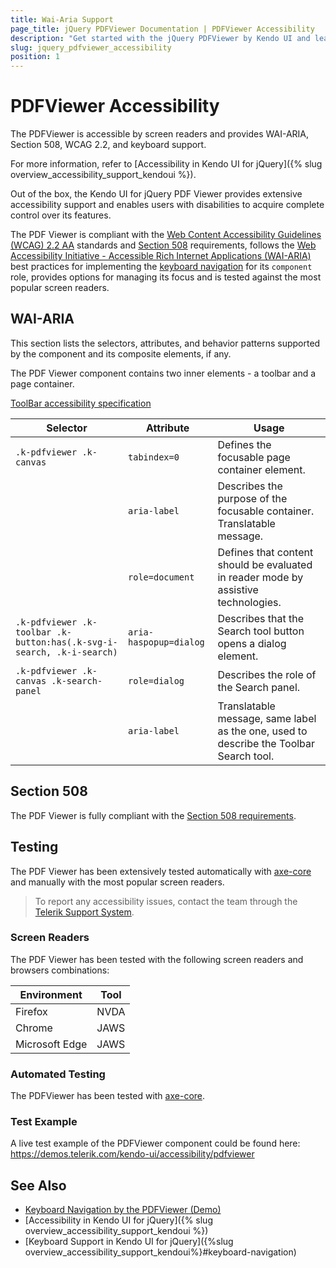 ```yaml
---
title: Wai-Aria Support
page_title: jQuery PDFViewer Documentation | PDFViewer Accessibility
description: "Get started with the jQuery PDFViewer by Kendo UI and learn about its accessibility support for WAI-ARIA, Section 508, and WCAG 2.2."
slug: jquery_pdfviewer_accessibility
position: 1
---
```


# PDFViewer Accessibility

The PDFViewer is accessible by screen readers and provides WAI-ARIA, Section 508, WCAG 2.2, and keyboard support.

 For more information, refer to [Accessibility in Kendo UI for jQuery]({% slug overview_accessibility_support_kendoui %}).




Out of the box, the Kendo UI for jQuery PDF Viewer provides extensive accessibility support and enables users with disabilities to acquire complete control over its features.


The PDF Viewer is compliant with the [Web Content Accessibility Guidelines (WCAG) 2.2 AA](https://www.w3.org/TR/WCAG22/) standards and [Section 508](https://www.section508.gov/) requirements, follows the [Web Accessibility Initiative - Accessible Rich Internet Applications (WAI-ARIA)](https://www.w3.org/WAI/ARIA/apg/) best practices for implementing the [keyboard navigation](#keyboard-navigation) for its `component` role, provides options for managing its focus and is tested against the most popular screen readers.

## WAI-ARIA


This section lists the selectors, attributes, and behavior patterns supported by the component and its composite elements, if any.


The PDF Viewer component contains two inner elements - a toolbar and a page container.

[ToolBar accessibility specification]({{toolbar_a11y_link}})

| Selector | Attribute | Usage |
| -------- | --------- | ----- |
| `.k-pdfviewer .k-canvas` | `tabindex=0` | Defines the focusable page container element. |
|  | `aria-label` | Describes the purpose of the focusable container. Translatable message. |
|  | `role=document` | Defines that content should be evaluated in reader mode by assistive technologies. |
| `.k-pdfviewer .k-toolbar .k-button:has(.k-svg-i-search, .k-i-search)` | `aria-haspopup=dialog` | Describes that the Search tool button opens a dialog element. |
| `.k-pdfviewer .k-canvas .k-search-panel` | `role=dialog` | Describes the role of the Search panel. |
|  | `aria-label` | Translatable message, same label as the one, used to describe the Toolbar Search tool. |

## Section 508


The PDF Viewer is fully compliant with the [Section 508 requirements](http://www.section508.gov/).

## Testing


The PDF Viewer has been extensively tested automatically with [axe-core](https://github.com/dequelabs/axe-core) and manually with the most popular screen readers.

> To report any accessibility issues, contact the team through the [Telerik Support System](https://www.telerik.com/account/support-center).

### Screen Readers


The PDF Viewer has been tested with the following screen readers and browsers combinations:

| Environment | Tool |
| ----------- | ---- |
| Firefox | NVDA |
| Chrome | JAWS |
| Microsoft Edge | JAWS |



### Automated Testing
The PDFViewer has been tested with [axe-core](https://github.com/dequelabs/axe-core).
### Test Example
A live test example of the PDFViewer component could be found here: https://demos.telerik.com/kendo-ui/accessibility/pdfviewer
## See Also
* [Keyboard Navigation by the PDFViewer (Demo)](https://demos.telerik.com/kendo-ui/pdfviewer/keyboard-navigation)
* [Accessibility in Kendo UI for jQuery]({% slug overview_accessibility_support_kendoui %})
* [Keyboard Support in Kendo UI for jQuery]({%slug overview_accessibility_support_kendoui%}#keyboard-navigation)